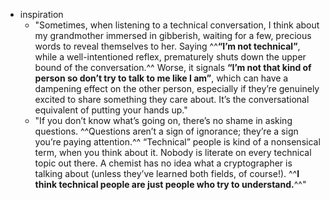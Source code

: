 - inspiration
    - "Sometimes, when listening to a technical conversation, I think about my grandmother immersed in gibberish, waiting for a few, precious words to reveal themselves to her. Saying ^^__“I’m not technical”__, while a well-intentioned reflex, prematurely shuts down the upper bound of the conversation.^^ Worse, it signals __“I’m not that kind of person so don’t try to talk to me like I am”__, which can have a dampening effect on the other person, especially if they’re genuinely excited to share something they care about. It’s the conversational equivalent of putting your hands up."
    - "If you don’t know what’s going on, there’s no shame in asking questions. ^^Questions aren’t a sign of ignorance; they’re a sign you’re paying attention.^^ “Technical” people is kind of a nonsensical term, when you think about it. Nobody is literate on every technical topic out there. A chemist has no idea what a cryptographer is talking about (unless they’ve learned both fields, of course!). ^^**I think technical people are just people who try to understand.**^^"
